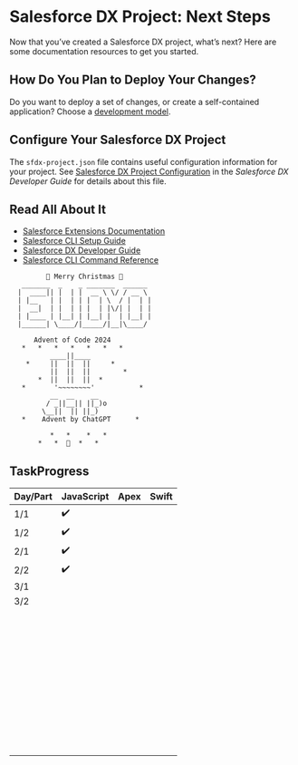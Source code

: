 # Salesforce DX Project: Next Steps

Now that you’ve created a Salesforce DX project, what’s next? Here are some documentation resources to get you started.

## How Do You Plan to Deploy Your Changes?

Do you want to deploy a set of changes, or create a self-contained application? Choose a [development model](https://developer.salesforce.com/tools/vscode/en/user-guide/development-models).

## Configure Your Salesforce DX Project

The `sfdx-project.json` file contains useful configuration information for your project. See [Salesforce DX Project Configuration](https://developer.salesforce.com/docs/atlas.en-us.sfdx_dev.meta/sfdx_dev/sfdx_dev_ws_config.htm) in the _Salesforce DX Developer Guide_ for details about this file.

## Read All About It

- [Salesforce Extensions Documentation](https://developer.salesforce.com/tools/vscode/)
- [Salesforce CLI Setup Guide](https://developer.salesforce.com/docs/atlas.en-us.sfdx_setup.meta/sfdx_setup/sfdx_setup_intro.htm)
- [Salesforce DX Developer Guide](https://developer.salesforce.com/docs/atlas.en-us.sfdx_dev.meta/sfdx_dev/sfdx_dev_intro.htm)
- [Salesforce CLI Command Reference](https://developer.salesforce.com/docs/atlas.en-us.sfdx_cli_reference.meta/sfdx_cli_reference/cli_reference.htm)

```
         🎄 Merry Christmas 🎄
   _______  _    _ _______  ______ 
  |  ____|| |  | |  __ \ \/ / __ \
  | |__   | |  | | |  | \  / |  | |
  |  __|  | |  | | |  | |\/| |  | |
  | |____ | |__| | |__| |  | |__| |
  |______| \____/|_____/|__|\____/ 

      Advent of Code 2024
   *   *   *   *   *   *   *
          ____||____
    *     ||  ||  ||     *
          ||  ||  ||        *
       *  ||  ||  ||  *
   *       '~~~~~~~~'           *
          __  __    __ 
         / _||__|| ||_)o      
        \__||  || ||_)        
   *    Advent by ChatGPT      *

          *   *    *   *
       *   *  🎄  *   *
```

## TaskProgress

|Day/Part   | JavaScript  | Apex  |  Swift  |
|---|---|---|---|
|  1/1 | :heavy_check_mark:  |    |   |
| 1/2  |  :heavy_check_mark: |   |   |
| 2/1  |  :heavy_check_mark: |   |   |
|  2/2 | :heavy_check_mark:  |   |   |
|  3/1 |   |   |   |
|  3/2 |   |   |   |
|   |   |   |   |
|   |   |   |   |
|   |   |   |   |
|   |   |   |   |
|   |   |   |   |
|   |   |   |   |
|   |   |   |   |
|   |   |   |   |
|   |   |   |   |
|   |   |   |   |
|   |   |   |   |
|   |   |   |   |
|   |   |   |   |
|   |   |   |   |
|   |   |   |   |
|   |   |   |   |
|   |   |   |   |
|   |   |   |   |
|   |   |   |   |
|   |   |   |   |
|   |   |   |   |
|   |   |   |   |
|   |   |   |   |
|   |   |   |   |
|   |   |   |   |
|   |   |   |   |
|   |   |   |   |
|   |   |   |   |
|   |   |   |   |
|   |   |   |   |
|   |   |   |   |
|   |   |   |   |
|   |   |   |   |
|   |   |   |   |
|   |   |   |   |
|   |   |   |   |
|   |   |   |   |
|   |   |   |   |
|   |   |   |   |
|   |   |   |   |
|   |   |   |   |
|   |   |   |   |
|   |   |   |   |
